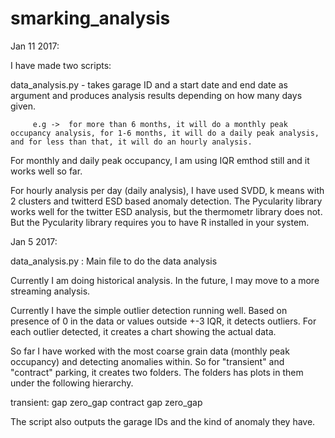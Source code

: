 # smarking_analysis

Jan 11 2017:

I have made two scripts:

data_analysis.py - takes garage ID and a start date and end date as argument and produces analysis results depending on how many days given.

		 e.g ->  for more than 6 months, it will do a monthly peak occupancy analysis, for 1-6 months, it will do a daily peak analysis, and for less than that, it will do an hourly analysis.

For monthly and daily peak occupancy, I am using IQR emthod still and it works well so far.

For hourly analysis per day (daily analysis), I have used SVDD, k means with 2 clusters and twitterd ESD based anomaly detection.  The Pycularity library works well for the twitter ESD analysis, but the thermometr library does not.  But the Pycularity library requires you to have R installed in your system.



Jan 5 2017:  

data_analysis.py :  Main file to do the data analysis

Currently I am doing historical analysis.  In the future, I may move to a more streaming analysis.

Currently I have the simple outlier detection running well.  Based on presence of 0 in the data or values outside +-3 IQR, it detects outliers.  For each outlier detected, it creates a chart showing the actual data.

So far I have worked with the most coarse grain data (monthly peak occupancy) and detecting anomalies within.  So for "transient" and "contract" parking, it creates two folders.  The folders has plots in them under the following hierarchy.

transient:
   gap
   zero_gap
contract
   gap
   zero_gap


The script also outputs the garage IDs and the kind of anomaly they have.